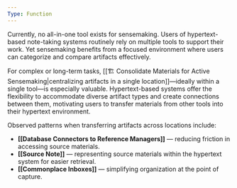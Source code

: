 ```yaml
---
Type: Function
---
```

Currently, no all-in-one tool exists for sensemaking. Users of hypertext-based note-taking systems routinely rely on multiple tools to support their work. Yet sensemaking benefits from a focused environment where users can categorize and compare artifacts effectively.

For complex or long-term tasks, [[🏗️ Consolidate Materials for Active Sensemaking|centralizing artifacts in a single location]]—ideally within a single tool—is especially valuable. Hypertext-based systems offer the flexibility to accommodate diverse artifact types and create connections between them, motivating users to transfer materials from other tools into their hypertext environment.

Observed patterns when transferring artifacts across locations include:
- **[[Database Connectors to Reference Managers]]** — reducing friction in accessing source materials.
- **[[Source Note]]** — representing source materials within the hypertext system for easier retrieval.
- **[[Commonplace Inboxes]]** — simplifying organization at the point of capture.